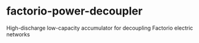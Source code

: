 # factorio-power-decoupler
High-discharge low-capacity accumulator for decoupling Factorio electric networks
